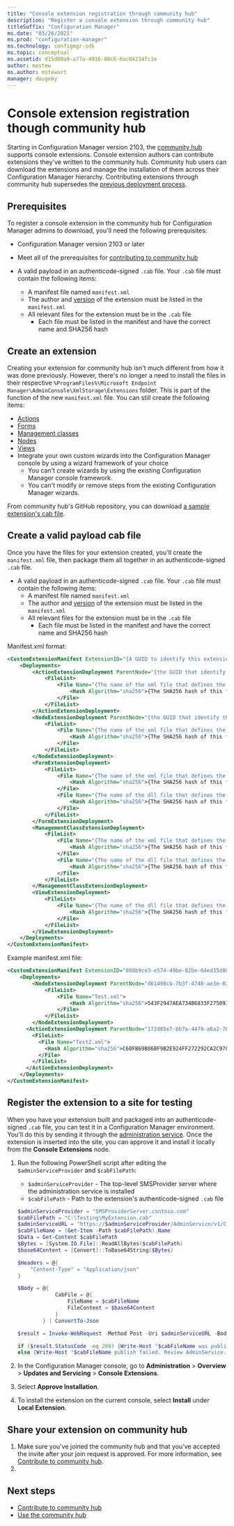 ```yaml
---
title: "Console extension registration through community hub"
description: "Register a console extension through community hub"
titleSuffix: "Configuration Manager"
ms.date: "03/26/2021"
ms.prod: "configuration-manager"
ms.technology: configmgr-sdk
ms.topic: conceptual
ms.assetid: d15d00a9-a77a-4916-88c6-0ac04234fc1e
author: mestew
ms.author: mstewart
manager: dougeby
---
```


# Console extension registration though community hub
<!--9526630, 3555909-->
Starting in Configuration Manager version 2103, the [community hub](../../../../core/servers/manage/community-hub.md) supports console extensions. Console extension authors can contribute extensions they've written to the community hub. Community hub users can download the extensions and manage the installation of them across their Configuration Manager hierarchy. Contributing extensions through community hub supersedes the [previous deployment process](console-extension-deployment.md).

## Prerequisites

 To register a console extension in the community hub for Configuration Manager admins to download, you'll need the following prerequisites:

- Configuration Manager version 2103 or later
- Meet all of the prerequisites for [contributing to community hub](../../../../core/servers/manage/community-hub-contribute.md)

- A valid payload in an authenticode-signed `.cab` file. Your `.cab` file must contain the following items:
   - A manifest file named `manifest.xml`
   - The author and [version](/dotnet/api/system.version) of the extension must be listed in the `manifest.xml`
   - All relevant files for the extension must be in the `.cab` file
     - Each file must be listed in the manifest and have the correct name and SHA256 hash

## <a name="bkmk_create"></a> Create an extension

Creating your extension for community hub isn't much different from how it was done previously. However, there's no longer a need to install the files in their respective `%ProgramFiles%\Microsoft Endpoint Manager\AdminConsole\XmlStorage\Extensions` folder. This is part of the function of the new `manifest.xml` file. You can still create the following items:
- [Actions](configuration-manager-actions.md)
- [Forms](about-configuration-manager-console-forms.md)
- [Management classes](about-configuration-manager-console-management-classes.md)
- [Nodes](about-configuration-manager-console-nodes.md)
- [Views](about-configuration-manager-console-views.md)
- Integrate your own custom wizards into the Configuration Manager console by using a wizard framework of your choice
   - You can't create wizards by using the existing Configuration Manager console framework.
   - You can't modify or remove steps from the existing Configuration Manager wizards.

From community hub's GitHub repository, you can download [a sample extension's cab file](https://github.com/microsoft/configmgr-hub/blob/master/objects/ConsoleExtensionCab/AllStatusMessageForTsDeployment.cab).
## <a name="bkmk_cab"></a> Create a valid payload cab file

Once you have the files for your extension created, you'll create the `manifest.xml` file, then package them all together in an authenticode-signed `.cab` file.

- A valid payload in an authenticode-signed `.cab` file. Your `.cab` file must contain the following items:
   - A manifest file named `manifest.xml`
   - The author and [version](/dotnet/api/system.version) of the extension must be listed in the `manifest.xml`
   - All relevant files for the extension must be in the `.cab` file
     - Each file must be listed in the manifest and have the correct name and SHA256 hash

Manifest.xml format:

```xml
<CustomExtensionManifest ExtensionID="{A GUID to identify this extension}" Name="{Name of the extension to be shown in the Console Extension node}" Description="{Description of the extension to be shown in the Console Extension node" Version="{The version of the extension to be shown in the Console Extension node. For example:1.0}" Author="{The author of the extension to be shown in the Console Extension node}">
	<Deployments>
		<ActionExtensionDeployment ParentNode="{the GUID that identify the folder/node you want to place the action under}">
			<FileList>
				<File Name="{The name of the xml file that defines the action. For example: MyAction.xml}">
					<Hash Algorithm="sha256">{The SHA256 hash of this file}</Hash>
				</File>
			</FileList>
		</ActionExtensionDeployment>
		<NodeExtensionDeployment ParentNode="{the GUID that identify the folder you want to place the node under}">
			<FileList>
				<File Name="{The name of the xml file that defines the node. For example: MyNode.xml}">
					<Hash Algorithm="sha256">{The SHA256 hash of this file}</Hash>
				</File>
			</FileList>
		</NodeExtensionDeployment>
		<FormExtensionDeployment>
			<FileList>
				<File Name="{The name of the xml file that defines the form. For example: MyForm.xml}">
					<Hash Algorithm="sha256">{The SHA256 hash of this file}</Hash>
				</File>
				<File Name="{The name of the dll file that defines the form. For example: MyForm.dll}">
					<Hash Algorithm="sha256">{The SHA256 hash of this file}</Hash>
				</File>
			</FileList>
		</FormExtensionDeployment>
		<ManagementClassExtensionDeployment>
			<FileList>
				<File Name="{The name of the xml file that defines the WMI class. For example: MyClass.xml}">
					<Hash Algorithm="sha256">{The SHA256 hash of this file}</Hash>
				</File>
				<File Name="{The name of the dll file that defines the WMI class. For example: MyClass.dll}">
					<Hash Algorithm="sha256">{The SHA256 hash of this file}</Hash>
				</File>
			</FileList>
		</ManagementClassExtensionDeployment>
		<ViewExtensionDeployment>
			<FileList>
				<File Name="{The name of the dll file that defines the view. For example: MyView.dll}">
					<Hash Algorithm="sha256">{The SHA256 hash of this file}</Hash>
				</File>
			</FileList>
		</ViewExtensionDeployment>
	</Deployments>
</CustomExtensionManifest>
```

Example manifest.xml file:

```xml
<CustomExtensionManifest ExtensionID="808b9ce3-e574-49be-82be-64ed35d800c5" Name="Nice Console Node and Console Action Extension" Description="Very Useful Extension" Version="1.1" Author="Me">
	<Deployments>
		<NodeExtensionDeployment ParentNode="d61498cb-7b3f-4748-ae3e-026674fb0cbd">
			<FileList>
				<File Name="Test.xml">
					<Hash Algorithm="sha256">543F2947AEA734B6833F275091AC6A159C0FCD341373D6E53062E37281B602B3</Hash>
				</File>
			</FileList>
		</NodeExtensionDeployment>
      <ActionExtensionDeployment ParentNode="172d85e7-bb7a-4479-a6a2-768f175b75cb">
        <FileList>
          <File Name="Test2.xml">
            <Hash Algorithm="sha256">C60FB69B86BF9B2E924FF272292CA2C97864D636B8190C95DC926049651A002E</Hash>
          </File>
        </FileList>
      </ActionExtensionDeployment>
	</Deployments>
</CustomExtensionManifest>
```

## <a name="bkmk_test"></a> Register the extension to a site for testing

When you have your extension built and packaged into an authenticode-signed `.cab` file, you can test it in a Configuration Manager environment. You'll do this by sending it through the [administration service](../../../adminservice/usage.md). Once the extension is inserted into the site, you can approve it and install it locally from the **Console Extensions** node.

1. Run the following PowerShell script after editing the `$adminServiceProvider` and `$cabFilePath`: 
   - `$adminServiceProvider` - The top-level SMSProvider server where the administration service is installed
   - `$cabFilePath` - Path to the extension's authenticode-signed `.cab` file
 
    ```powershell
    $adminServiceProvider = "SMSProviderServer.contoso.com"
    $cabFilePath = "C:\Testing\MyExtension.cab"
    $adminServiceURL = "https://$adminServiceProvider/AdminService/v1/ConsoleExtensionMetadata/AdminService.UploadExtension"
    $cabFileName = (Get-Item -Path $cabFilePath).Name
    $Data = Get-Content $cabFilePath
    $Bytes = [System.IO.File]::ReadAllBytes($cabFilePath)
    $base64Content = [Convert]::ToBase64String($Bytes)
    
    $Headers = @{
        "Content-Type" = "Application/json"
    }
    
    $Body = @{
                CabFile = @{
                    FileName = $cabFileName
                    FileContent = $base64Content
                }
            } | ConvertTo-Json
    
    $result = Invoke-WebRequest -Method Post -Uri $adminServiceURL -Body $Body -Headers $Headers -UseDefaultCredentials
    
    if ($result.StatusCode -eq 200) {Write-Host "$cabFileName was published successfully."}
    else {Write-Host "$cabFileName publish failed. Review AdminService.log for more information."}
    ```

1. In the Configuration Manager console, go to **Administration** >  **Overview** > **Updates and Servicing** > **Console Extensions**.
1. Select **Approve Installation**.
1. To install the extension on the current console, select **Install** under **Local Extension**.

## Share your extension on community hub

1. Make sure you've joined the community hub and that you've accepted the invite after your join request is approved. For more information, see [Contribute to community hub](../../../../core/servers/manage/community-hub-contribute.md).
1. 


## Next steps

- [Contribute to community hub](../../../../core/servers/manage/community-hub-contribute.md)
- [Use the community hub](../../../../core/servers/manage/community-hub.md)